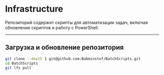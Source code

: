 # Infrastructure

Репозиторий содержит скрипты для автоматизации задач, включая обновление скриптов и работу с PowerShell.

---

## Загрузка и обновление репозитория

```bash
git clone --depth 1 git@github.com:Bakminstof/BatchScripts.git
cd BatchScripts
git lfs pull
```
